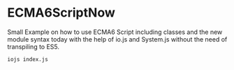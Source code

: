 # ECMA6ScriptNow

Small Example on how to use ECMA6 Script including classes and the new module syntax today with the help of io.js
and System.js without the need of transpiling to ES5.

```
iojs index.js
```

